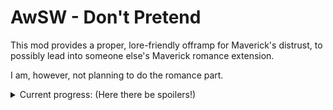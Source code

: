 # AwSW - Don't Pretend

This mod provides a proper, lore-friendly offramp for Maverick's distrust, to possibly lead into someone else's Maverick romance extension.

I am, however, not planning to do the romance part.

<details>
<summary>Current progress: (Here there be spoilers!)</summary>
[x] Give the player less rude options for speaking with Maverick in the Chapter 1 investigation.
[x] Give the player the option to talk to Bryce about Maverick during Bryce1, if they were less rude than canon in the Chapter 1 investigation.
[x] Have Bryce pull Maverick aside, meet him back at the police station, and reinstate him.
[ ] (Active) Have reinstated Maverick confront you in broad daylight, as per Chapter 2 investigation.
[ ] Have Maverick meet you on a "date" in Chapter 2 to interrogate you, then change his opinion about you as per Chapter 4 in Bryce's path (but early!)
</details>